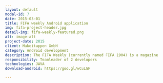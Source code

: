 ```yaml
---
layout: default
modal-id: 7
date: 2015-03-01
title: FIFA weekly Android application
img: fifa-project-header.jpg
detail-img: fifa-weekly-featured.png
alt: image-alt
project-date: 2015
client: Makeitappen GmbH
category: Android development
description: The FIFA Weekly (currently named FIFA 1904) is a magazine for smartphones, where users can read the official FIFA weekly issues in a handy, comfortable way, moreover the text can be read out loud by using the Text to Speech service of the system. The issues are automatically downloaded and cached along with the media files for offline use. The app is published by the FIFA.
responsibility: Teamleader of 2 developers
technologies: JAVA
download-android: https://goo.gl/wCuLGF

---
```

